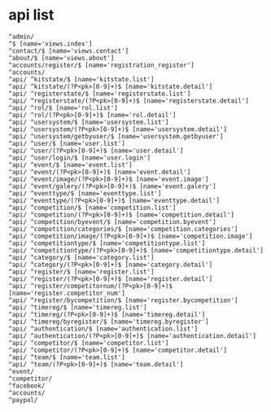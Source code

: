 
# api list
    ^admin/
    ^$ [name='views.index']
    ^contact/$ [name='views.contact']
    ^about/$ [name='views.about']
    ^accounts/register/$ [name='registration_register']
    ^accounts/
    ^api/ ^kitstate/$ [name='kitstate.list']
    ^api/ ^kitstate/(?P<pk>[0-9]+)$ [name='kitstate.detail']
    ^api/ ^registerstate/$ [name='registerstate.list']
    ^api/ ^registerstate/(?P<pk>[0-9]+)$ [name='registerstate.detail']
    ^api/ ^rol/$ [name='rol.list']
    ^api/ ^rol/(?P<pk>[0-9]+)$ [name='rol.detail']
    ^api/ ^usersystem/$ [name='usersystem.list']
    ^api/ ^usersystem/(?P<pk>[0-9]+)$ [name='usersystem.detail']
    ^api/ ^usersystem/getbyuser/$ [name='usersystem.getbyuser']
    ^api/ ^user/$ [name='user.list']
    ^api/ ^user/(?P<pk>[0-9]+)$ [name='user.detail']
    ^api/ ^user/login/$ [name='user.login']
    ^api/ ^event/$ [name='event.list']
    ^api/ ^event/(?P<pk>[0-9]+)$ [name='event.detail']
    ^api/ ^event/image/(?P<pk>[0-9]+)$ [name='event.image']
    ^api/ ^event/galery/(?P<pk>[0-9]+)$ [name='event.galery']
    ^api/ ^eventtype/$ [name='eventtype.list']
    ^api/ ^eventtype/(?P<pk>[0-9]+)$ [name='eventtype.detail']
    ^api/ ^competition/$ [name='competition.list']
    ^api/ ^competition/(?P<pk>[0-9]+)$ [name='competition.detail']
    ^api/ ^competition/byevent/$ [name='competition.byevent']
    ^api/ ^competition/categories/$ [name='competition.categories']
    ^api/ ^competition/image/(?P<pk>[0-9]+)$ [name='competition.image']
    ^api/ ^competitiontype/$ [name='competitiontype.list']
    ^api/ ^competitiontype/(?P<pk>[0-9]+)$ [name='competitiontype.detail']
    ^api/ ^category/$ [name='category.list']
    ^api/ ^category/(?P<pk>[0-9]+)$ [name='category.detail']
    ^api/ ^register/$ [name='register.list']
    ^api/ ^register/(?P<pk>[0-9]+)$ [name='register.detail']
    ^api/ ^register/competitornum/(?P<pk>[0-9]+)$ [name='register.competitor_num']
    ^api/ ^register/bycompetition/$ [name='register.bycompetition']
    ^api/ ^timereg/$ [name='timereg.list']
    ^api/ ^timereg/(?P<pk>[0-9]+)$ [name='timereg.detail']
    ^api/ ^timereg/byregister/$ [name='timereg.byregister']
    ^api/ ^authentication/$ [name='authentication.list']
    ^api/ ^authentication/(?P<pk>[0-9]+)$ [name='authentication.detail']
    ^api/ ^competitor/$ [name='competitor.list']
    ^api/ ^competitor/(?P<pk>[0-9]+)$ [name='competitor.detail']
    ^api/ ^team/$ [name='team.list']
    ^api/ ^team/(?P<pk>[0-9]+)$ [name='team.detail']
    ^event/
    ^competitor/
    ^facebook/
    ^accounts/
    ^paypal/
